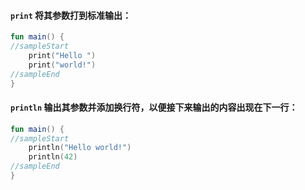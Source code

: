 #### <code>print</code> 将其参数打到标准输出：

```kotlin
fun main() {
//sampleStart
    print("Hello ")
    print("world!")
//sampleEnd
}
```

#### <code>println</code> 输出其参数并添加换行符，以便接下来输出的内容出现在下一行：

```kotlin
fun main() {
//sampleStart
    println("Hello world!")
    println(42)
//sampleEnd
}
```